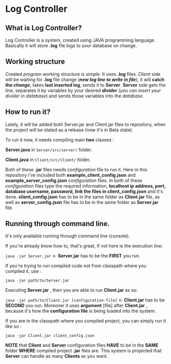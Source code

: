 # Log Controller

## What is Log Controller?

Log Controller is a system, created using JAVA programming language. Basically it will store **.log** file logs to your database on change.

## Working structure

Created _program_ working structure is simple. It uses **.log** files. *Client* side will be waiting for **.log** file change (_**new log line to write in file**_), it will **catch the _change_**, takes **last inserted log**, sends it to **Server**. **Server** side gets the line, separates it by variables by your desired **_divider_** (_you can insert your divider in database_) and sends those variables into the *database*. 

## How to run it?

Lately, it will be added both Server.jar and Client.jar files to repository, when the project will be stated as a release (now it's in Beta state).

To run it now, it needs compiling main **two** classes :

**Server.java** in `Server/src/server/` folder.

**Client.java** in `Client/src/client/` folder.

Both of these **.jar** files needs _configuration_ file to run it. Here in this repository i've included both **example_client_config.json** and **example_server_config.json** _configuration_ files. In both of these _configuration_ files type the required information, **localhost ip address, port, database username, password, link the files in client_config.json** and it's done. **client_config.json** has to be in the same folder as **Client.jar** file, as well as **server_config.json** file has to be in the same folder as **Server.jar** file.

## Running through command line.

It's only available running through command line (console). 

If you're already know how to, that's great, if not here is the execution line:

`java -jar Server.jar` <- **Server.jar** has to be the **FIRST** you run.

If you're trying to run compiled code not from classpath where you compiled it, use :

`java -jar path/to/Server.jar`

Executing **Server.jar** , then you are able to run **Client.jar** as so:

`java -jar path/to/Client.jar [configuration-file]` <- **Client.jar** has to be **SECOND** you run. Moreover it uses **argument** [file] after **Client.jar** , because it's how the **configuration file** is being loaded into the system.

If you are in the classpath where you compiled project, you can simply run it like so :

`java -jar Client.jar client_config.json`

**NOTE** that **Client** and **Server** configuration files **HAVE** to be in the **SAME** folder **WHERE** compiled project **.jar** files are. This system is projected that **Server** can handle as many **Clients** as you want.
